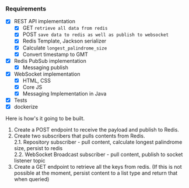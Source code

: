### Requirements

- [x] REST API implementation
    - [x] GET `retrieve all data from redis`
    - [x] POST `save data to redis as well as publish to websocket`
    - [x] Redis Template, Jackson serializer
    - [x] Calculate `longest_palindrome_size`
    - [x] Convert timestamp to GMT
- [x] Redis PubSub implementation
    - [x] Messaging publish
- [x] WebSocket implementation
    - [x] HTML, CSS
    - [x] Core JS
    - [x] Messaging Implementation in Java
- [x] Tests
- [x] dockerize

Here is how's it going to be built.

1. Create a POST endpoint to receive the payload and publish to Redis.
2. Create two subscribers that pulls contents from Redis.  
   2.1. Repository subscriber - pull content, calculate longest palindrome size, persist to redis  
   2.2. WebSocket Broadcast subscriber - pull content, publish to socket listener topic
3. Create a GET endpoint to retrieve all the keys from redis. (If this is not possible at the moment, persist content to
   a list type and return that when queried)
